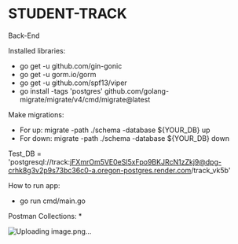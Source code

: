 # STUDENT-TRACK
Back-End

Installed libraries:
* go get -u github.com/gin-gonic
* go get -u gorm.io/gorm
* go get -u github.com/spf13/viper
* go install -tags 'postgres' github.com/golang-migrate/migrate/v4/cmd/migrate@latest

Make migrations: 
* For up: migrate -path ./schema -database ${YOUR_DB} up
* For down: migrate -path ./schema -database ${YOUR_DB} down

Test_DB =  'postgresql://track:jFXmrOm5VE0eSl5xFpo9BKJRcN1zZkj9@dpg-crhk8g3v2p9s73bc36c0-a.oregon-postgres.render.com/track_vk5b'

How to run app:
* go run cmd/main.go

Postman Collections: 
* 

![Uploading image.png…]()

